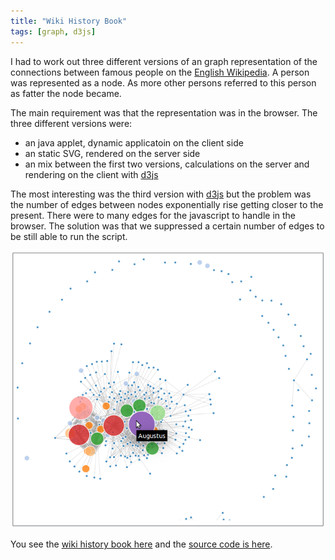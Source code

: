 ```yaml
---
title: "Wiki History Book"
tags: [graph, d3js]
---
```


I had to work out three different versions of an graph representation of the connections between famous people on the [English Wikipedia][en-wikipedia]. A person was represented as a node. As more other persons referred to this person as fatter the node became.

The main requirement was that the representation was in the browser. The three different versions were:

* an java applet, dynamic applicatoin on the client side
* an static SVG, rendered on the server side
* an mix between the first two versions, calculations on the server and rendering on the client with [d3js][d3js]

The most interesting was the third version with [d3js][d3js] but the problem was the number of edges between nodes exponentially rise getting closer to the present. There were to many edges for the javascript to handle in the browser. The solution was that we suppressed a certain number of edges to be still able to run the script.

![Dynamic Version of the Wiki History Book](/images/blog/wiki-history-book-dynamic.png)

You see the [wiki history book here][wikihistorybook] and the [source code is here][wikihistorybook-source].

[en-wikipedia]: http://en.Wikipedia.org
[d3js]: http://d3js.org/
[wikihistorybook]: http://ol19ns18004.fhnw.ch:8080/wikihistorybook/
[wikihistorybook-source]: https://github.com/kubera/wikihistorybook
